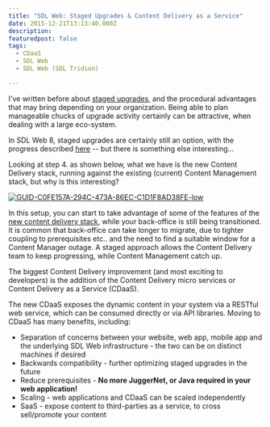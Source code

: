 ```yaml
---
title: "SDL Web: Staged Upgrades & Content Delivery as a Service"
date: 2015-12-21T13:13:40.000Z
description: 
featuredpost: false
tags: 
  - CDaaS
  - SDL Web
  - SDL Web (SDL Tridion)

---
```


I've written before about [staged upgrades](http://blog.building-blocks.com/technical-tips/upgrading-to-sdl-tridion-2013-the-staged-upgrade), and the procedural advantages that may bring depending on your organization. Being able to plan manageable chucks of upgrade activity certainly can be attractive, when dealing with a large eco-system.

In SDL Web 8, staged upgrades are certainly still an option, with the progress described [here](http://docs.sdl.com/LiveContent/content/en-US/SDL%20Web-v1/GUID-9681E815-15D0-4EC9-93C9-9E66CC3006D3) -- but there is something else interesting...

Looking at step 4. as shown below, what we have is the new Content Delivery stack, running against the existing (current) Content Management stack, but why is this interesting?

[![GUID-C0FE157A-294C-473A-86EC-C1D1F8AD38FE-low](http://67.205.159.130/wp-content/uploads/2015/12/GUID-C0FE157A-294C-473A-86EC-C1D1F8AD38FE-low.png)](http://www.mrgn.co/2015/12/sdl-web-staged-upgrades-content-delivery-as-a-service/guid-c0fe157a-294c-473a-86ec-c1d1f8ad38fe-low/)

In this setup, you can start to take advantage of some of the features of the [new content delivery stack](http://docs.sdl.com/LiveContent/content/en-US/SDL%20Web-v1/GUID-D1C8C3C7-445C-43DB-A1D1-2F1060E1F4F6), while your back-office is still being transitioned. It is common that back-office can take longer to migrate, due to tighter coupling to prerequisites etc.. and the need to find a suitable window for a Content Manager outage. A staged approach allows the Content Delivery team to keep progressing, while Content Management catch up.

The biggest Content Delivery improvement (and most exciting to developers) is the addition of the Content Delivery micro services or Content Delivery as a Service (CDaaS).

The new CDaaS exposes the dynamic content in your system via a RESTful web service, which can be consumed directly or via API libraries. Moving to CDaaS has many benefits, including:

- Separation of concerns between your website, web app, mobile app and the underlying SDL Web infrastructure - the two can be on distinct machines if desired
- Backwards compatibility - further optimizing staged upgrades in the future
- Reduce prerequisites - **No more JuggerNet, or Java required in your web application!**
- Scaling - web applications and CDaaS can be scaled independently
- SaaS - expose content to third-parties as a service, to cross sell/promote your content
